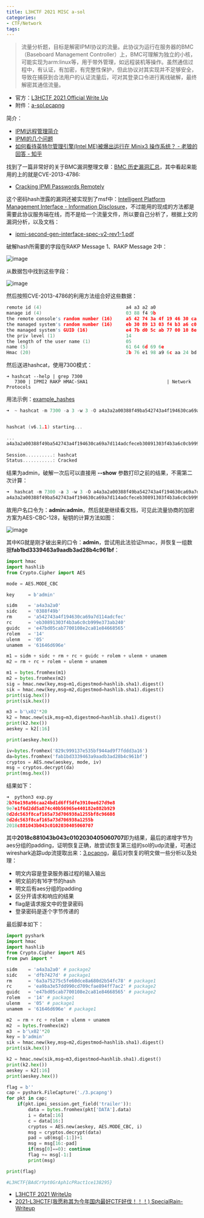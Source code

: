 ```yaml
---
title: L3HCTF 2021 MISC a-sol
categories:
- CTF/Network
tags: 
---
```


> 流量分析题，目标是解密IPMI协议的流量。此协议为运行在服务器的BMC（Baseboard Management Controller）上，BMC可理解为独立的小核，可能实现为arm:linux等，用于带外管理，如远程装机等操作。虽然通信过程中，有认证，有加密，有完整性保护，但此协议对其实现并不足够安全，导致在捕获到合法用户的认证流量后，可对其登录口令进行离线破解，最终解密其通信流量。

- 官方：[L3HCTF 2021 Official Write Up](https://hust-l3hsec.feishu.cn/docs/doccniAzQvQixcSUF5f4tXMLHdc#A9xQUJ)
- 附件：[a-sol.pcapng](https://xuanxuanblingbling.github.io/assets/attachment/l3hctf/a-sol.pcapng)

简介：

- [IPMI远程管理简介](https://blog.csdn.net/pytanght/article/details/19756253)
- [IPMI的几个问题](https://www.cnblogs.com/klb561/p/9070001.html)
- [如何看待英特尔管理引擎(Intel ME)被爆出运行在 Minix3 操作系统？ - 老狼的回答 - 知乎 ](https://www.zhihu.com/question/67749141/answer/258836782)

找到了一篇非常好的关于BMC漏洞整理文章：[BMC 历史漏洞汇总](https://delikely.github.io/2021/06/22/BMC-%E5%8E%86%E5%8F%B2%E6%BC%8F%E6%B4%9E%E6%B1%87%E6%80%BB/)，其中看起来能用的上的就是CVE-2013-4786: 

- [Cracking IPMI Passwords Remotely](http://fish2.com/ipmi/remote-pw-cracking.html)

这个密码hash泄露的漏洞还被实现到了msf中：[Intelligent Platform Management Interface - Information Disclosure](https://www.exploit-db.com/exploits/38633)，不过能用的现成的方法都是需要此协议服务端在线，而不是给一个流量文件，所以要自己分析了，根据上文的漏洞分析，以及文档：

- [ipmi-second-gen-interface-spec-v2-rev1-1.pdf](https://www.intel.com/content/dam/www/public/us/en/documents/product-briefs/ipmi-second-gen-interface-spec-v2-rev1-1.pdf)


破解hash所需要的字段在RAKP Message 1、RAKP Message 2中：

![image](https://xuanxuanblingbling.github.io/assets/pic/l3hctf/crack.png)

从数据包中找到这些字段：

![image](https://xuanxuanblingbling.github.io/assets/pic/l3hctf/package.png)

然后按照CVE-2013-4786的利用方法组合好这些数据：

```c
remote id (4)                               a4 a3 a2 a0
manage id (4)                               03 88 f4 9b
the remote console's random number (16)     a5 42 74 3a 4f 19 46 30 ca 69 a7 d1 14 ad cf ec
the managed system's random number (16)     eb 30 89 13 03 f4 b3 a6 c0 cb 99 9e 37 3a b2 40 
the managed system's GUID (16)              e4 7b d0 5c ab 77 00 10 8e 2c a8 1e 84 66 85 65 
the priv level (1)                          14
the length of the user name (1)             05 
name (5)                                    61 64 6d 69 6e
Hmac (20)                                   2b 76 e1 98 a9 6c aa 24 bd 1d 6f f5 df e3 91 0e e6 27 d9 e8
```

然后送进hashcat，使用7300模式：

```
➜ hashcat --help | grep 7300
   7300 | IPMI2 RAKP HMAC-SHA1                             | Network Protocols
```

用法示例：[example_hashes](https://hashcat.net/wiki/doku.php?id=example_hashes)

```c
➜  ~ hashcat -m 7300 -a 3 -w 3 -O a4a3a2a00388f49ba542743a4f194630ca69a7d114adcfeceb30891303f4b3a6c0cb999e373ab240e47bd05cab7700108e2ca81e84668565140561646d696e:2b76e198a96caa24bd1d6ff5dfe3910ee627d9e8       


hashcat (v6.1.1) starting...

...
a4a3a2a00388f49ba542743a4f194630ca69a7d114adcfeceb30891303f4b3a6c0cb999e373ab240e47bd05cab7700108e2ca81e84668565140561646d696e:2b76e198a96caa24bd1d6ff5dfe3910ee627d9e8:admin
                                                 
Session..........: hashcat
Status...........: Cracked
```

结果为admin，破解一次后可以直接用 **--show** 参数打印之前的结果，不需第二次计算：

```c
➜  hashcat -m 7300 -a 3 -w 3 -O a4a3a2a00388f49ba542743a4f194630ca69a7d114adcfeceb30891303f4b3a6c0cb999e373ab240e47bd05cab7700108e2ca81e84668565140561646d696e:2b76e198a96caa24bd1d6ff5dfe3910ee627d9e8  --show
a4a3a2a00388f49ba542743a4f194630ca69a7d114adcfeceb30891303f4b3a6c0cb999e373ab240e47bd05cab7700108e2ca81e84668565140561646d696e:2b76e198a96caa24bd1d6ff5dfe3910ee627d9e8:admin
```

故用户名口令为：**admin:admin**，然后就是继续看文档，可见此流量协商的加密方案为AES-CBC-128，秘钥的计算方法如图：

![image](https://xuanxuanblingbling.github.io/assets/pic/l3hctf/aes.png)

其中KG就是刚才破出来的口令：**admin**，尝试用此法验证hmac，并恢复一组数据**fab1bd3339463a9aadb3ad28b4c961bf**：

```python
import hmac
import hashlib
from Crypto.Cipher import AES

mode = AES.MODE_CBC

key     = b'admin'

sidm    = 'a4a3a2a0'
sidc    = '0388f49b'
rm      = 'a542743a4f194630ca69a7d114adcfec'
rc      = 'eb30891303f4b3a6c0cb999e373ab240'
guidc   = 'e47bd05cab7700108e2ca81e84668565'
rolem   = '14'
ulenm   = '05'
unamem  = '61646d696e'

m1 = sidm + sidc + rm + rc + guidc + rolem + ulenm + unamem
m2 = rm + rc + rolem + ulenm + unamem

m1 = bytes.fromhex(m1)
m2 = bytes.fromhex(m2)
sig = hmac.new(key,msg=m1,digestmod=hashlib.sha1).digest()
sik = hmac.new(key,msg=m2,digestmod=hashlib.sha1).digest()
print(sig.hex())
print(sik.hex())

m3 = b'\x02'*20
k2 = hmac.new(sik,msg=m3,digestmod=hashlib.sha1).digest()
print(k2.hex())
aeskey = k2[:16]

print(aeskey.hex())

iv=bytes.fromhex('829c999137e535bf944ad9f7fddd3a16')
da=bytes.fromhex('fab1bd3339463a9aadb3ad28b4c961bf')
cryptos = AES.new(aeskey, mode, iv)
msg = cryptos.decrypt(da)
print(msg.hex())
```

结果如下：

```python
➜  python3 exp.py
2b76e198a96caa24bd1d6ff5dfe3910ee627d9e8
9e7e1f6d2dd5a874c40b56965e440182e882b929
0d2dc563f8caf165a73d706938a1255bf8c96608
0d2dc563f8caf165a73d706938a1255b
2018c881043b043c0102030405060707
```

其中**2018c881043b043c0102030405060707**即为结果，最后的递增字节为aes分组的padding，证明恢复正确，故尝试恢复第三组的sol的udp流量，可通过wireshark追踪udp流提取出来：[3.pcapng](https://xuanxuanblingbling.github.io/assets/attachment/l3hctf/3.pcapng)，最后对恢复的明文做一些分析以及处理：

- 明文内容是登录服务器过程的输入输出
- 明文前的有16字节的hash
- 明文后有aes分组的padding
- 区分开请求和响应的结果
- flag是请求报文中的登录密码
- 登录密码是逐个字节传递的

最后脚本如下：


```python
import pyshark
import hmac
import hashlib
from Crypto.Cipher import AES
from pwn import *

sidm    = 'a4a3a2a0' # package2
sidc    = 'dfb7427d' # package1
rm      = '6a3a75275c5fe60dce8a680d2b54fc78' # package1
rc      = 'ea9ba3e57dd990cd709cfae894ff7ac2' # package2
guidc   = 'e47bd05cab7700108e2ca81e84668565' # package2
rolem   = '14' # package1
ulenm   = '05' # package1
unamem  = '61646d696e' # package1

m2  = rm + rc + rolem + ulenm + unamem
m2  = bytes.fromhex(m2)
m3  = b'\x02'*20
key = b'admin'
sik = hmac.new(key,msg=m2,digestmod=hashlib.sha1).digest()
print(sik.hex())

k2 = hmac.new(sik,msg=m3,digestmod=hashlib.sha1).digest()
print(k2.hex())
aeskey = k2[:16]
print(aeskey.hex())

flag = b''
cap = pyshark.FileCapture('./3.pcapng')
for pkt in cap:
    if(pkt.ipmi_session.get_field('trailer')):
        data = bytes.fromhex(pkt['DATA'].data)
        i = data[:16]
        c = data[16:]
        cryptos = AES.new(aeskey, AES.MODE_CBC, i)
        msg = cryptos.decrypt(data)
        pad = u8(msg[-1:])+1
        msg = msg[16:-pad]
        if(msg[0]==0): continue
        flag += msg[-1:]
        print(msg)

print(flag)

#L3HCTF{BAdCrYpt0GrAph1cPRact1ce138295}
```


- [L3HCTF 2021 WriteUp](https://hujiekang.top/2021/11/15/L3HCTF-2021-WriteUp/)
- [2021-L3HCTF(我愿称其为今年国内最好CTF好伐！！！) SpecialRain-Writeup](http://xibai.xyz/2021/11/15/2021-L3HCTF/)